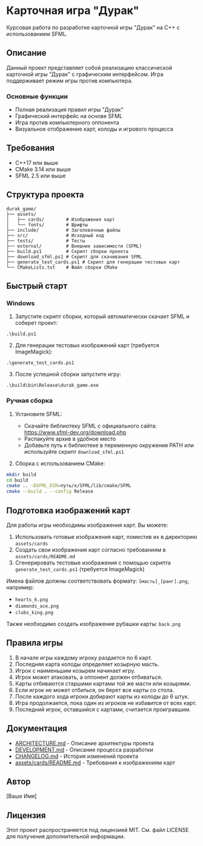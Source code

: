 # Карточная игра "Дурак"

Курсовая работа по разработке карточной игры "Дурак" на C++ с использованием SFML.

## Описание

Данный проект представляет собой реализацию классической карточной игры "Дурак" с графическим интерфейсом. Игра поддерживает режим игры против компьютера.

### Основные функции

- Полная реализация правил игры "Дурак"
- Графический интерфейс на основе SFML
- Игра против компьютерного оппонента
- Визуальное отображение карт, колоды и игрового процесса

## Требования

- C++17 или выше
- CMake 3.14 или выше
- SFML 2.5 или выше

## Структура проекта

```
durak_game/
├── assets/
│   ├── cards/        # Изображения карт
│   └── fonts/        # Шрифты
├── include/          # Заголовочные файлы
├── src/              # Исходный код
├── tests/            # Тесты
├── external/         # Внешние зависимости (SFML)
├── build.ps1         # Скрипт сборки проекта
├── download_sfml.ps1 # Скрипт для скачивания SFML
├── generate_test_cards.ps1 # Скрипт для генерации тестовых карт
└── CMakeLists.txt    # Файл сборки CMake
```

## Быстрый старт

### Windows

1. Запустите скрипт сборки, который автоматически скачает SFML и соберет проект:
```
.\build.ps1
```

2. Для генерации тестовых изображений карт (требуется ImageMagick):
```
.\generate_test_cards.ps1
```

3. После успешной сборки запустите игру:
```
.\build\bin\Release\durak_game.exe
```

### Ручная сборка

1. Установите SFML:
   - Скачайте библиотеку SFML с официального сайта: https://www.sfml-dev.org/download.php
   - Распакуйте архив в удобное место
   - Добавьте путь к библиотеке в переменную окружения PATH или используйте скрипт `download_sfml.ps1`

2. Сборка с использованием CMake:
```bash
mkdir build
cd build
cmake .. -DSFML_DIR=путь/к/SFML/lib/cmake/SFML
cmake --build . --config Release
```

## Подготовка изображений карт

Для работы игры необходимы изображения карт. Вы можете:
1. Использовать готовые изображения карт, поместив их в директорию `assets/cards`
2. Создать свои изображения карт согласно требованиям в `assets/cards/README.md`
3. Сгенерировать тестовые изображения с помощью скрипта `generate_test_cards.ps1` (требуется ImageMagick)

Имена файлов должны соответствовать формату: `[масть]_[ранг].png`, например:
- `hearts_6.png`
- `diamonds_ace.png`
- `clubs_king.png`

Также необходимо создать изображение рубашки карты: `back.png`

## Правила игры

1. В начале игры каждому игроку раздается по 6 карт.
2. Последняя карта колоды определяет козырную масть.
3. Игрок с наименьшим козырем начинает игру.
4. Игрок может атаковать, а оппонент должен отбиваться.
5. Карты отбиваются старшими картами той же масти или козырями.
6. Если игрок не может отбиться, он берет все карты со стола.
7. После каждого хода игроки добирают карты из колоды до 6 штук.
8. Игра продолжается, пока один из игроков не избавится от всех карт.
9. Последний игрок, оставшийся с картами, считается проигравшим.

## Документация

- [ARCHITECTURE.md](ARCHITECTURE.md) - Описание архитектуры проекта
- [DEVELOPMENT.md](DEVELOPMENT.md) - Описание процесса разработки
- [CHANGELOG.md](CHANGELOG.md) - История изменений проекта
- [assets/cards/README.md](assets/cards/README.md) - Требования к изображениям карт

## Автор

[Ваше Имя]

## Лицензия

Этот проект распространяется под лицензией MIT. См. файл LICENSE для получения дополнительной информации. 
